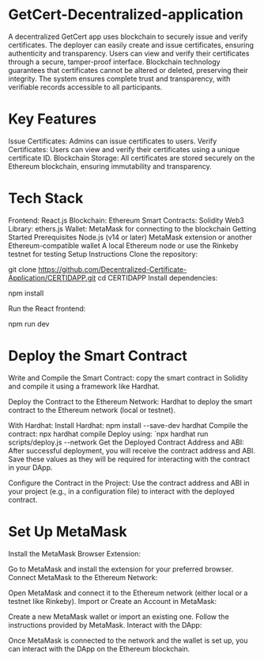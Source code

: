 # GetCert-Decentralized-application

A decentralized GetCert app uses blockchain to securely issue and verify certificates. The deployer can easily create and issue certificates, ensuring authenticity and transparency. Users can view and verify their certificates through a secure, tamper-proof interface. Blockchain technology guarantees that certificates cannot be altered or deleted, preserving their integrity. The system ensures complete trust and transparency, with verifiable records accessible to all participants.

# Key Features
Issue Certificates: Admins can issue certificates to users.
Verify Certificates: Users can view and verify their certificates using a unique certificate ID.
Blockchain Storage: All certificates are stored securely on the Ethereum blockchain, ensuring immutability and transparency.
# Tech Stack
Frontend: React.js
Blockchain: Ethereum
Smart Contracts: Solidity
Web3 Library: ethers.js
Wallet: MetaMask for connecting to the blockchain
Getting Started
  Prerequisites
Node.js (v14 or later)
MetaMask extension or another Ethereum-compatible wallet
A local Ethereum node or use the Rinkeby testnet for testing
Setup Instructions
Clone the repository:

  git clone https://github.com/Decentralized-Certificate-Application/CERTIDAPP.git
cd CERTIDAPP
Install dependencies:

npm install

Run the React frontend:

npm run dev

# Deploy the Smart Contract
Write and Compile the Smart Contract: copy the smart contract in Solidity and compile it using a framework like Hardhat.

Deploy the Contract to the Ethereum Network: Hardhat to deploy the smart contract to the Ethereum network (local or testnet).

With Hardhat:
Install Hardhat: npm install --save-dev hardhat
Compile the contract: npx hardhat compile
Deploy using: `npx hardhat run scripts/deploy.js --network
Get the Deployed Contract Address and ABI: After successful deployment, you will receive the contract address and ABI. Save these values as they will be required for interacting with the contract in your DApp.

Configure the Contract in the Project: Use the contract address and ABI in your project (e.g., in a configuration file) to interact with the deployed contract.

# Set Up MetaMask
Install the MetaMask Browser Extension:

Go to MetaMask and install the extension for your preferred browser.
Connect MetaMask to the Ethereum Network:

Open MetaMask and connect it to the Ethereum network (either local or a testnet like Rinkeby).
Import or Create an Account in MetaMask:

Create a new MetaMask wallet or import an existing one. Follow the instructions provided by MetaMask.
Interact with the DApp:

Once MetaMask is connected to the network and the wallet is set up, you can interact with the DApp on the Ethereum blockchain.
